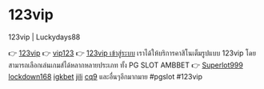# 123vip
123vip | Luckydays88

👉 <a href="https://123vip.app">123vip</a>
👉 <a href="https://123vip.app">vip123</a>
👉 <a href="https://123vip.app">123vip เข้าสู่ระบบ</a>
เราได้ให้บริการคาสิโนเต็มรูปแบบ 123vip โดยสามารถเลือกเล่นเกมส์ได้หลากหลายประเภท
ทั้ง PG SLOT AMBBET 👉 <a href="https://luckydays88.com/superlot999">Superlot999</a> <a href="https://luckydays88.com/lockdown168">lockdown168</a> <a href="https://luckydays88.com/igkbet">igkbet</a> <a href="https://luckydays88.com/jili">jili</a> <a href="https://luckydays88.com/cq9">cq9</a> และอื่นๆอีกมากมาย
#pgslot #123vip
